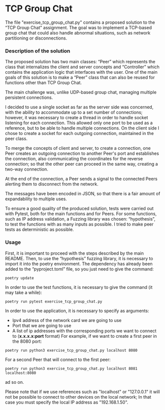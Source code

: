 
# TCP Group Chat 

The file "exercise_tcp_group_chat.py" contains a proposed solution to the “TCP Group Chat” assignment. The goal was to implement a TCP-based group chat that could also handle abnormal situations, such as network partitioning or disconnections. 

### Description of the solution

The proposed solution has two main classes: “Peer” which represents the class that internalizes the client and server concepts and “Controller” which contains the application logic that interfaces with the user. One of the main goals of this solution is to make a “Peer” class that can also be reused for functions other than TCP Group Chat.

The main challenge was, unlike UDP-based group chat, managing multiple persistent connections. 

I decided to use a single socket as far as the server side was concerned, with the ability to accommodate up to a set number of connections; however, it was necessary to create a thread in order to handle socket listening for each connection. This allowed only one port to be used as a reference, but to be able to handle multiple connections. On the client side I chose to create a socket for each outgoing connection, maintained in the peer class. 

To merge the concepts of client and server, to create a connection, one Peer creates an outgoing connection to another Peer's port and establishes the connection, also communicating the coordinates for the reverse connection; so that the other peer can proceed in the same way, creating a two-way connection. 

At the end of the connection, a Peer sends a signal to the connected Peers alerting them to disconnect from the network.

The messages have been encoded in JSON, so that there is a fair amount of expandability to multiple uses.

To ensure a good quality of the produced solution, tests were carried out with Pytest, both for the main functions and for Peers. For some functions, such as IP address validation, a Fuzzing library was chosen: “hypothesis”, to test the functions with as many inputs as possible. I tried to make peer tests as deterministic as possible.

### Usage
First, it is important to proceed with the steps described by the main README. Then, to use the “hypothesis” fuzzing library, it is necessary to import it into the poetry environment. The dependency has already been added to the “pyproject.toml” file, so you just need to give the command:
```
poetry update
```
In order to use the test functions, it is necessary to give the command (it may take a while):
```
poetry run pytest exercise_tcp_group_chat.py
```
In order to use the application, it is necessary to specify as arguments:

- Ipv4 address of the network card we are going to use
- Port that we are going to use
- A list of ip addresses with the corresponding ports we want to connect to (**x.x.x.x:port** format)
For example, if we want to create a first peer in the 8080 port:
```
poetry run python3 exercise_tcp_group_chat.py localhost 8080
```
For a second Peer that will connect to the first peer:
```
poetry run python3 exercise_tcp_group_chat.py localhost 8081 localhost:8080
```
ad so on.

Please note that if we use references such as "localhost" or "127.0.0.1" it will not be possible to connect to other devices on the local network; In that case you must specify the local IP address as "192.168.1.50".
